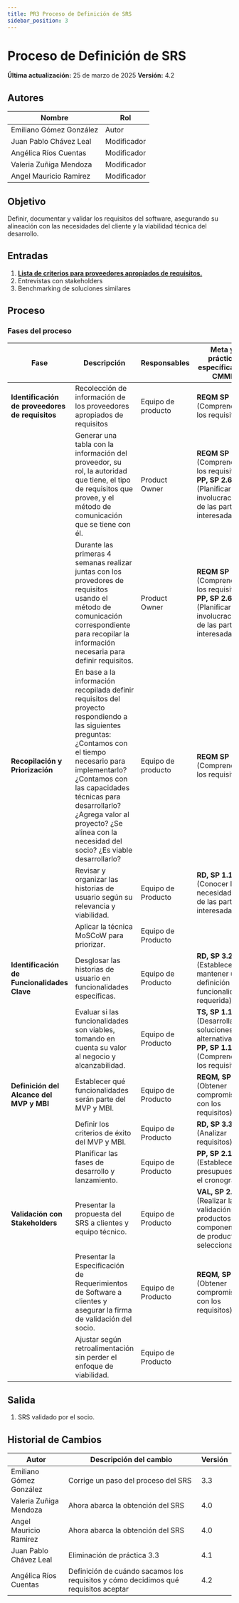 ```yaml
---
title: PR3 Proceso de Definición de SRS
sidebar_position: 3
---
```


# Proceso de Definición de SRS

**Última actualización:** 25 de marzo de 2025
**Versión:** 4.2

## Autores

| Nombre                  | Rol         |
| ----------------------- | ----------- |
| Emiliano Gómez González | Autor       |
| Juan Pablo Chávez Leal  | Modificador |
| Angélica Ríos Cuentas   | Modificador |
| Valeria Zuñiga Mendoza  | Modificador |
| Angel Mauricio Ramirez  | Modificador |

## Objetivo

Definir, documentar y validar los requisitos del software, asegurando su alineación con las necesidades del cliente y la viabilidad técnica del desarrollo.

## Entradas

1. [**Lista de criterios para proveedores apropiados de requisitos.**](../recursos/lista-de-criterios.md)
2. Entrevistas con stakeholders
3. Benchmarking de soluciones similares

## Proceso

### Fases del proceso

| **Fase**                                        | **Descripción**                                                                                                                                                        | **Responsables**   | **Meta y práctica específica del CMMI**                                                                             |
| ----------------------------------------------- | ---------------------------------------------------------------------------------------------------------------------------------------------------------------------- | ------------------ | ------------------------------------------------------------------------------------------------------------------- |
| **Identificación de proveedores de requisitos** | Recolección de información de los proveedores apropiados de requisitos                                                                                                 | Equipo de producto | **REQM SP 1.1** (Comprender los requisitos)                                                                         |
|                                                 | Generar una tabla con la información del proveedor, su rol, la autoridad que tiene, el tipo de requisitos que provee, y el método de comunicación que se tiene con él. | Product Owner      | **REQM SP 1.1** (Comprender los requisitos), **PP, SP 2.6** (Planificar la involucración de las partes interesadas) |
|                                                 | Durante las primeras 4 semanas realizar juntas con los provedores de requisitos usando el método de comunicación correspondiente para recopilar la información necesaria para definir requisitos.                           |       Product Owner      | **REQM SP 1.1** (Comprender los requisitos), **PP, SP 2.6** (Planificar la involucración de las partes interesadas) |
| **Recopilación y Priorización**                 | En base a la información recopilada definir requisitos del proyecto respondiendo a las siguientes preguntas: ¿Contamos con el tiempo necesario para implementarlo? ¿Contamos con las capacidades técnicas para desarrollarlo? ¿Agrega valor al proyecto? ¿Se alinea con la necesidad del socio? ¿Es viable desarrollarlo? | Equipo de producto | **REQM SP 1.1** (Comprender los requisitos)                                                                         |
|               | Revisar y organizar las historias de usuario según su relevancia y viabilidad.                                                                                         | Equipo de Producto | **RD, SP 1.1** (Conocer las necesidades de las partes interesadas)                                                  |
|                                                 | Aplicar la técnica MoSCoW para priorizar.                                                                                                                              | Equipo de Producto |                                                                                                                     |
| **Identificación de Funcionalidades Clave**     | Desglosar las historias de usuario en funcionalidades específicas.                                                                                                     | Equipo de Producto | **RD, SP 3.2** (Establecer y mantener una definición de la funcionalidad requerida)                                 |
|                                                 | Evaluar si las funcionalidades son viables, tomando en cuenta su valor al negocio y alcanzabilidad.                                                                    | Equipo de Producto | **TS, SP 1.1** (Desarrollar soluciones alternativas), **PP, SP 1.1** (Comprender los requisitos)                    |
| **Definición del Alcance del MVP y MBI**        | Establecer qué funcionalidades serán parte del MVP y MBI.                                                                                                              | Equipo de Producto | **REQM, SP 1.2** (Obtener compromiso con los requisitos)                                                            |
|                                                 | Definir los criterios de éxito del MVP y MBI.                                                                                                                          | Equipo de Producto | **RD, SP 3.3** (Analizar requisitos)                                                                                |
|                                                 | Planificar las fases de desarrollo y lanzamiento.                                                                                                                      | Equipo de Producto | **PP, SP 2.1** (Establecer el presupuesto y el cronograma)                                                          |
| **Validación con Stakeholders**                 | Presentar la propuesta del SRS a clientes y equipo técnico.                                                                                                            | Equipo de Producto | **VAL, SP 2.1** (Realizar la validación de productos o componentes de productos seleccionados)                      |
|                                                 | Presentar la Especificación de Requerimientos de Software a clientes y asegurar la firma de validación del socio.                                                      | Equipo de Producto | **REQM, SP 1.2** (Obtener compromiso con los requisitos)                                                            |
|                                                 | Ajustar según retroalimentación sin perder el enfoque de viabilidad.                                                                                                   | Equipo de Producto |                                                                                                                     |

## Salida

1. SRS validado por el socio.

## Historial de Cambios

| Autor                   | Descripción del cambio              | Versión |
| ----------------------- | ----------------------------------- | ------- |
| Emiliano Gómez González | Corrige un paso del proceso del SRS | 3.3     |
| Valeria Zuñiga Mendoza  | Ahora abarca la obtención del SRS   | 4.0     |
| Angel Mauricio Ramirez  | Ahora abarca la obtención del SRS   | 4.0     |
| Juan Pablo Chávez Leal  | Eliminación de práctica 3.3         | 4.1     |
| Angélica Ríos Cuentas   | Definición de cuándo sacamos los requisitos y cómo decidimos qué requisitos aceptar | 4.2  |
